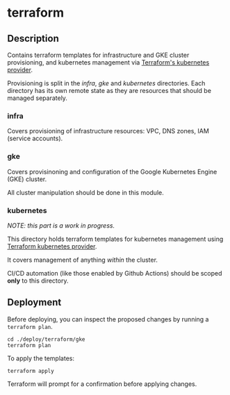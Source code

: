 # terraform

## Description

Contains terraform templates for infrastructure and GKE cluster provisioning, and kubernetes management via [Terraform's kubernetes provider](1).

Provisioning is split in the *infra*, *gke* and *kubernetes* directories. Each directory has its own remote state as they are resources that should be managed separately.

### infra

Covers provisioning of infrastructure resources: VPC, DNS zones, IAM (service accounts).

### gke

Covers provisinoning and configuration of the Google Kubernetes Engine (GKE) cluster.

All cluster manipulation should be done in this module.


### kubernetes

*NOTE: this part is a work in progress.*

This directory holds terraform templates for kubernetes management using [Terraform kubernetes provider](1).

It covers management of anything _within_ the cluster.

CI/CD automation (like those enabled by Github Actions) should be scoped **only** to this directory.

## Deployment

Before deploying, you can inspect the proposed changes by running a `terraform plan`.

    cd ./deploy/terraform/gke
    terraform plan

To apply the templates:

    terraform apply

Terraform will prompt for a confirmation before applying changes.

[1]: https://registry.terraform.io/providers/hashicorp/kubernetes/latest/docs 
